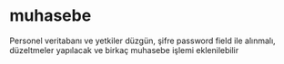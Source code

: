 # muhasebe
Personel veritabanı ve yetkiler düzgün, şifre password field ile alınmalı, düzeltmeler yapılacak ve birkaç muhasebe işlemi eklenilebilir
